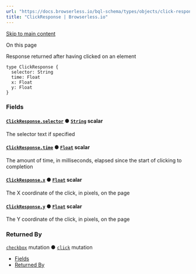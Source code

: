 ```yaml
---
url: "https://docs.browserless.io/bql-schema/types/objects/click-response"
title: "ClickResponse | Browserless.io"
---
```


[Skip to main content](https://docs.browserless.io/bql-schema/types/objects/click-response#__docusaurus_skipToContent_fallback)

On this page

Response returned after having clicked on an element

```codeBlockLines_p187
type ClickResponse {
  selector: String
  time: Float
  x: Float
  y: Float
}

```

### Fields [​](https://docs.browserless.io/bql-schema/types/objects/click-response\#fields "Direct link to Fields")

#### [`ClickResponse.selector`](https://docs.browserless.io/bql-schema/types/objects/click-response\#) ● [`String`](https://docs.browserless.io/bql-schema/types/scalars/string) scalar [​](https://docs.browserless.io/bql-schema/types/objects/click-response\#clickresponseselectorstring- "Direct link to clickresponseselectorstring-")

The selector text if specified

#### [`ClickResponse.time`](https://docs.browserless.io/bql-schema/types/objects/click-response\#) ● [`Float`](https://docs.browserless.io/bql-schema/types/scalars/float) scalar [​](https://docs.browserless.io/bql-schema/types/objects/click-response\#clickresponsetimefloat- "Direct link to clickresponsetimefloat-")

The amount of time, in milliseconds, elapsed since the start of clicking to completion

#### [`ClickResponse.x`](https://docs.browserless.io/bql-schema/types/objects/click-response\#) ● [`Float`](https://docs.browserless.io/bql-schema/types/scalars/float) scalar [​](https://docs.browserless.io/bql-schema/types/objects/click-response\#clickresponsexfloat- "Direct link to clickresponsexfloat-")

The X coordinate of the click, in pixels, on the page

#### [`ClickResponse.y`](https://docs.browserless.io/bql-schema/types/objects/click-response\#) ● [`Float`](https://docs.browserless.io/bql-schema/types/scalars/float) scalar [​](https://docs.browserless.io/bql-schema/types/objects/click-response\#clickresponseyfloat- "Direct link to clickresponseyfloat-")

The Y coordinate of the click, in pixels, on the page

### Returned By [​](https://docs.browserless.io/bql-schema/types/objects/click-response\#returned-by "Direct link to Returned By")

[`checkbox`](https://docs.browserless.io/bql-schema/operations/mutations/checkbox) mutation ● [`click`](https://docs.browserless.io/bql-schema/operations/mutations/click) mutation

- [Fields](https://docs.browserless.io/bql-schema/types/objects/click-response#fields)
- [Returned By](https://docs.browserless.io/bql-schema/types/objects/click-response#returned-by)